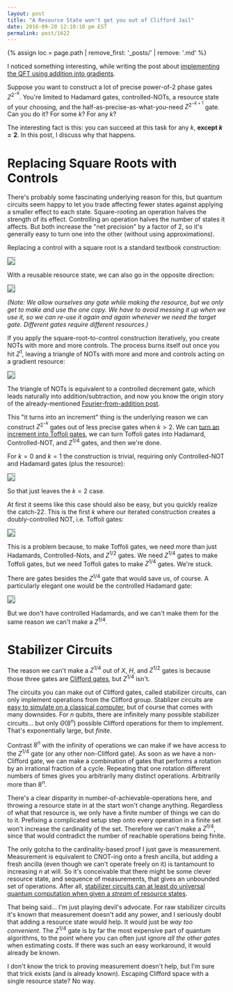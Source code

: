 ```yaml
---
layout: post
title: "A Resource State won't get you out of Clifford Jail"
date: 2016-09-20 12:10:10 pm EST
permalink: post/1622
---
```


{% assign loc = page.path | remove_first: '_posts/' | remove: '.md' %}

I noticed something interesting, while writing the post about [implementing the QFT using addition into gradients](/post/1620).

Suppose you want to construct a lot of precise power-of-2 phase gates $Z^{2^{-k}}$.
You're limited to Hadamard gates, controlled-NOTs, a resource state of your choosing, and the half-as-precise-as-what-you-need $Z^{2^{-k+1}}$ gate.
Can you do it?
For some $k$?
For any $k$?

The interesting fact is this: you can succeed at this task for any $k$, **except $k=2$**.
In this post, I discuss why that happens.

# Replacing Square Roots with Controls

There's probably some fascinating underlying reason for this, but quantum circuits seem happy to let you trade affecting fewer states against applying a smaller effect to each state.
Square-rooting an operation halves the strength of its effect.
Controlling an operation halves the number of states it affects.
But both increase the "net precision" by a factor of 2, so it's generally easy to turn one into the other (without using approximations).

Replacing a control with a square root is a standard textbook construction:

<img style="max-width:100%; border: 1px solid gray;" src="/assets/{{ loc }}/control-to-root.png"/>

With a reusable resource state, we can also go in the opposite direction:

<img style="max-width:100%; border: 1px solid gray;" src="/assets/{{ loc }}/root-to-control.png"/>

*(Note: We allow ourselves any gate while making the resource, but we only get to make and use the one copy.
We have to avoid messing it up when we use it, so we can re-use it again and again whenever we need the target gate.
Different gates require different resources.)*

If you apply the square-root-to-control construction iteratively, you create NOTs with more and more controls.
The process burns itself out once you hit $Z^1$, leaving a triangle of NOTs with more and more and controls acting on a gradient resource:

<img style="max-width:100%; border: 1px solid gray;" src="/assets/{{ loc }}/iter-root-to-control.png"/>

The triangle of NOTs is equivalent to a controlled decrement gate, which leads naturally into addition/subtraction, and now you know the origin story of the already-mentioned [Fourier-from-addition post](/post/1620).

This "it turns into an increment" thing is the underlying reason we can construct $Z^{2^{-k}}$ gates out of less precise gates when $k>2$.
We can [turn an increment into Toffoli gates](/circuits/2015/06/12/Constructing-Large-Increment-Gates.html), we can turn Toffoli gates into Hadamard, Controlled-NOT, and $Z^{1/4}$ gates, and then we're done.

For $k=0$ and $k=1$ the construction is trivial, requiring only Controlled-NOT and Hadamard gates (plus the resource):

<img style="max-width:100%; border: 1px solid gray;" src="/assets/{{ loc }}/trivial-constructions.png"/>

So that just leaves the $k=2$ case.

At first it seems like this case should also be easy, but you quickly realize the catch-22.
This is the first $k$ where our iterated construction creates a doubly-controlled NOT, i.e. Toffoli gates:

<img style="max-width:100%; border: 1px solid gray;" src="/assets/{{ loc }}/double-control.png"/>

This is a problem because, to make Toffoli gates, we need more than just Hadamards, Controlled-Nots, and $Z^{1/2}$ gates.
We need $Z^{1/4}$ gates to make Toffoli gates, but we need Toffoli gates to make $Z^{1/4}$ gates.
We're stuck.

There are gates besides the $Z^{1/4}$ gate that would save us, of course.
A particularly elegant one would be the controlled Hadamard gate:

<img style="max-width:100%; border: 1px solid gray;" src="/assets/{{ loc }}/controlled-hadamard.png"/>

But we don't have controlled Hadamards, and we can't make them for the same reason we can't make a $Z^{1/4}$.

# Stabilizer Circuits

The reason we can't make a $Z^{1/4}$ out of $X$, $H$, and $Z^{1/2}$ gates is because those three gates are [Clifford gates](https://en.wikipedia.org/wiki/Gottesman%E2%80%93Knill_theorem), but $Z^{1/4}$ isn't.

The circuits you can make out of Clifford gates, called stabilizer circuits, can only implement operations from the Clifford group.
Stablizer circuits are [easy to simulate on a classical computer](https://arxiv.org/abs/quant-ph/0406196), but of course that comes with many downsides.
For $n$ qubits, there are infinitely many possible stabilizer circuits... but only $\Theta(8^n)$ possible Clifford operations for them to implement.
That's exponentially large, but *finite*.

Contrast $8^n$ with the infinity of operations we can make if we have access to the $Z^{1/4}$ gate (or any other non-Clifford gate).
As soon as we have a non-Clifford gate, we can make a combination of gates that performs a rotation by an irrational fraction of a cycle.
Repeating that one rotation different numbers of times gives you arbitrarily many distinct operations.
Arbitrarily more than $8^n$.

There's a clear disparity in number-of-achievable-operations here, and throwing a resource state in at the start won't change anything.
Regardless of what that resource is, we only have a finite number of things we can do to it.
Prefixing a complicated setup step onto every operation in a finite set won't increase the cardinality of the set.
Therefore we can't make a $Z^{1/4}$, since that would contradict the number of reachable operations being finite.

The only gotcha to the cardinality-based proof I just gave is measurement.
Measurement is equivalent to CNOT-ing onto a fresh ancilla, but adding a fresh ancilla (even though we can't operate freely on it) is tantamount to increasing $n$ at will.
So it's conceivable that there might be some clever resource state, and sequence of measurements, that gives an unbounded set of operations.
After all, [stabilizer circuits can at least do universal quantum computation when given a *stream* of resource states](https://arxiv.org/abs/quant-ph/9908010).

That being said... I'm just playing devil's advocate.
For raw stabilizer circuits it's known that measurement doesn't add any power, and I seriously doubt that adding a resource state would help.
It would just be *way too convenient*.
The $Z^{1/4}$ gate is by far the most expensive part of quantum algorithms, to the point where you can often just ignore *all the other gates* when estimating costs.
If there was such an easy workaround, it would already be known.

I don't know the trick to proving measurement doesn't help, but I'm sure that trick exists (and is already known).
Escaping Clifford space with a single resource state?
No way.
